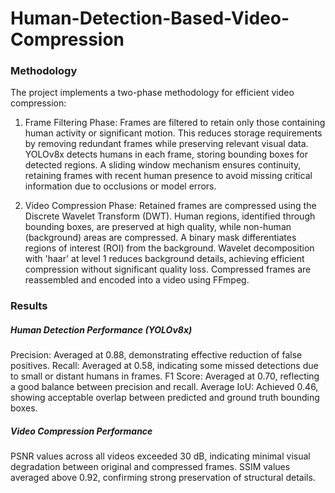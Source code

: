 # Human-Detection-Based-Video-Compression

### Methodology
The project implements a two-phase methodology for efficient video compression:

1. Frame Filtering Phase:
Frames are filtered to retain only those containing human activity or significant motion. This reduces storage requirements by removing redundant frames while preserving relevant visual data. YOLOv8x detects humans in each frame, storing bounding boxes for detected regions. A sliding window mechanism ensures continuity, retaining frames with recent human presence to avoid missing critical information due to occlusions or model errors.

2. Video Compression Phase:
Retained frames are compressed using the Discrete Wavelet Transform (DWT). Human regions, identified through bounding boxes, are preserved at high quality, while non-human (background) areas are compressed. A binary mask differentiates regions of interest (ROI) from the background. Wavelet decomposition with 'haar' at level 1 reduces background details, achieving efficient compression without significant quality loss. Compressed frames are reassembled and encoded into a video using FFmpeg.

### Results

##### Human Detection Performance (YOLOv8x)
Precision: Averaged at 0.88, demonstrating effective reduction of false positives.
Recall: Averaged at 0.58, indicating some missed detections due to small or distant humans in frames.
F1 Score: Averaged at 0.70, reflecting a good balance between precision and recall.
Average IoU: Achieved 0.46, showing acceptable overlap between predicted and ground truth bounding boxes.

##### Video Compression Performance
PSNR values across all videos exceeded 30 dB, indicating minimal visual degradation between original and compressed frames.
SSIM values averaged above 0.92, confirming strong preservation of structural details.
